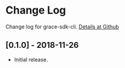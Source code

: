 # Change Log

Change log for grace-sdk-cli. [Details at Github](https://github.com/yingye/grace-sdk-cli)

## [0.1.0] - 2018-11-26

- Initial release.
